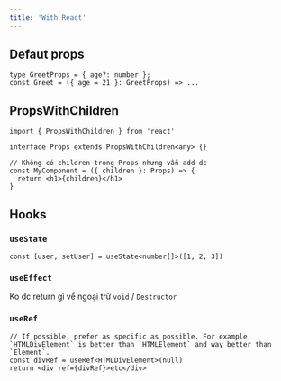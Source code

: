 ```yaml
---
title: 'With React'
---
```


## Defaut props

```tsx
type GreetProps = { age?: number };
const Greet = ({ age = 21 }: GreetProps) => ...
```

## PropsWithChildren

```tsx
import { PropsWithChildren } from 'react'

interface Props extends PropsWithChildren<any> {}

// Không có children trong Props nhưng vẫn add dc
const MyComponent = ({ children }: Props) => {
  return <h1>{children}</h1>
}
```

## Hooks

### `useState`

```tsx
const [user, setUser] = useState<number[]>([1, 2, 3])
```

### `useEffect`

Ko dc return gì về ngoại trừ `void` / `Destructor`

### `useRef`

```tsx
// If possible, prefer as specific as possible. For example, `HTMLDivElement` is better than `HTMLElement` and way better than `Element`.
const divRef = useRef<HTMLDivElement>(null)
return <div ref={divRef}>etc</div>
```
